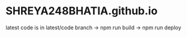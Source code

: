 # SHREYA248BHATIA.github.io

latest code is in latest/code branch
-> npm run build
-> npm run deploy
